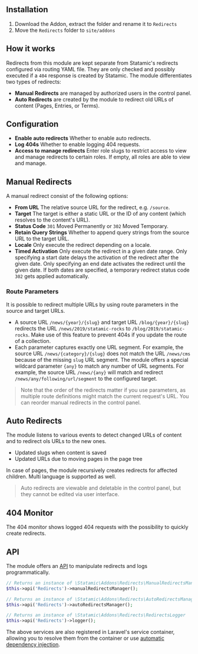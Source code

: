## Installation

1. Download the Addon, extract the folder and rename it to `Redirects`
2. Move the `Redirects` folder to `site/addons`

## How it works

Redirects from this module are kept separate from Statamic's redirects configured via routing YAML file.
They are only checked and possibly executed if a `404` response is created by Statamic.
The module differentiates two types of redirects:

* **Manual Redirects** are managed by authorized users in the control panel.
* **Auto Redirects** are created by the module to redirect old URLs of content (Pages, Entries, or Terms).

## Configuration

* **Enable auto redirects** Whether to enable auto redirects.
* **Log 404s** Whether to enable logging 404 requests.
* **Access to manage redirects** Enter role slugs to restrict access to view and manage redirects to certain roles.
If empty, all roles are able to view and manage.

## Manual Redirects

A manual redirect consist of the following options:

* **From URL** The relative source URL for the redirect, e.g. `/source`.
* **Target** The target is either a static URL or the ID of any content (which resolves to the content's URL).
* **Status Code** `301` Moved Permanently or `302` Moved Temporary.
* **Retain Query Strings** Whether to append query strings from the source URL to the target URL.
* **Locale** Only execute the redirect depending on a locale.
* **Timed Activation** Only execute the redirect in a given date range.
Only specifying a start date delays the activation of the redirect after the given date.
Only specifying an end date activates the redirect until the given date.
If both dates are specified, a temporary redirect status code `302` gets applied automatically.

### Route Parameters

It is possible to redirect multiple URLs by using route parameters in the source and target URLs.

* A source URL `/news/{year}/{slug}` and target URL `/blog/{year}/{slug}` redirects the URL `/news/2019/statamic-rocks`
to `/blog/2019/statamic-rocks`. Make use of this feature to prevent 404s if you update the route of a collection.
* Each parameter captures exactly one URL segment. For example, the source URL `/news/{category}/{slug}`
does not match the URL `/news/cms` because of the missing `slug` URL segment. The module
offers a special wildcard parameter `{any}` to match any number of URL segments. For example, the source URL
`/news/{any}` will match and redirect `/news/any/following/url/segment` to the configured target.

> Note that the order of the redirects matter if you use parameters, as multiple route definitions might match
the current request's URL. You can reorder manual redirects in the control panel. 

## Auto Redirects

The module listens to various events to detect changed URLs of content and to redirect ols URLs to the new ones.

* Updated slugs when content is saved
* Updated URLs due to moving pages in the page tree

In case of pages, the module recursively creates redirects for affected children. Multi language is supported as well.

> Auto redirects are viewable and deletable in the control panel, but they cannot be edited via user interface.

## 404 Monitor

The 404 monitor shows logged 404 requests with the possibility to quickly create redirects.

## API

The module offers an [API](https://docs.statamic.com/addons/classes/api) to manipulate redirects and logs programmatically.

```php
// Returns an instance of \Statamic\Addons\Redirects\ManualRedirectsManager
$this->api('Redirects')->manualRedirectsManager();

// Returns an instance of \Statamic\Addons\Redirects\AutoRedirectsManager
$this->api('Redirects')->autoRedirectsManager();

// Returns an instance of \Statamic\Addons\Redirects\RedirectsLogger
$this->api('Redirects')->logger();
```

The above services are also registered in Laravel's service container, allowing you to resolve them from the container
or use [automatic dependency injection](https://laravel.com/docs/5.8/container#automatic-injection).
